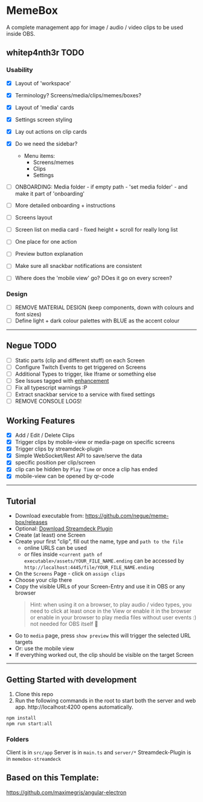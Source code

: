 # MemeBox

A complete management app for image / audio / video clips to be used inside OBS.

## whitep4nth3r TODO

### Usability

* [x] Layout of 'workspace'
* [x] Terminology? Screens/media/clips/memes/boxes?
* [x] Layout of 'media' cards
* [x] Settings screen styling
* [x] Lay out actions on clip cards
* [x] Do we need the sidebar?
    * Menu items:
        * Screens/memes
        * Clips
        * Settings

* [ ] ONBOARDING: Media folder - if empty path - 'set media folder' 
        - and make it part of 'onboarding'
* [ ] More detailed onboarding + instructions
* [ ] Screens layout
* [ ] Screen list on media card - fixed height + scroll for really long list
* [ ] One place for one action
* [ ] Preview button explanation
* [ ] Make sure all snackbar notifications are consistent
* [ ] Where does the 'mobile view' go? DOes it go on every screen?

### Design

* [ ] REMOVE MATERIAL DESIGN (keep components, down with colours and font sizes)
* [ ] Define light + dark colour palettes with BLUE as the accent colour

____


## Negue TODO

* [ ] Static parts (clip and different stuff) on each Screen
* [ ] Configure Twitch Events to get triggered on Screens
* [ ] Additional Types to trigger, like Iframe or something else
* [ ] See Issues tagged with [enhancement](https://github.com/negue/meme-box/labels/enhancement) 
* [ ] Fix all typescript warnings :P
* [ ] Extract snackbar service to a service with fixed settings
* [ ] REMOVE CONSOLE LOGS! 

## Working Features

* [x] Add / Edit / Delete Clips
* [x] Trigger clips by mobile-view or media-page on specific screens
* [x] Trigger clips by streamdeck-plugin
* [x] Simple WebSocket/Rest API to save/serve the data
* [x] specific position per clip/screen
* [x] clip can be hidden by `Play Time` or once a clip has ended
* [x] mobile-view can be opened by qr-code

-----

## Tutorial

- Download executable from: https://github.com/negue/meme-box/releases
- Optional: [Download Streamdeck Plugin](https://github.com/negue/meme-box/raw/master/memebox-streamdeck/Release/com.memebox.memebox-streamdeck.streamDeckPlugin)
- Create (at least) one Screen
- Create your first "clip", fill out the name, type and `path to the file`
  - online URLS can be used
  - or files inside `<current path of executable>/assets/YOUR_FILE_NAME.ending` can be accessed by
    `http://localhost:4445/file/YOUR_FILE_NAME.ending`
- On the `Screens` Page - click on `assign clips`
- Choose your clip there
- Copy the visible URLs of your Screen-Entry and use it in OBS or any browser
  > Hint: when using it on a browser, to play audio / video types, 
  > you need to click at least once in the View or enable it in the browser
    or enable in your browser to play media files without user events :)                                                    
  > not needed for OBS itself :tada:
- Go to `media` page, press `show preview` this will trigger the selected URL targets
- Or: use the mobile view
- If everything worked out, the clip should be visible on the target Screen

___

## Getting Started with development

1. Clone this repo
2. Run the following commands in the root to start both the server and web app.
http://localhost:4200 opens automatically.

```sh
npm install
npm run start:all
```


### Folders
Client is in `src/app`
Server is in `main.ts` and `server/*`
Streamdeck-Plugin is in `memebox-streamdeck`

## Based on this Template:
https://github.com/maximegris/angular-electron
